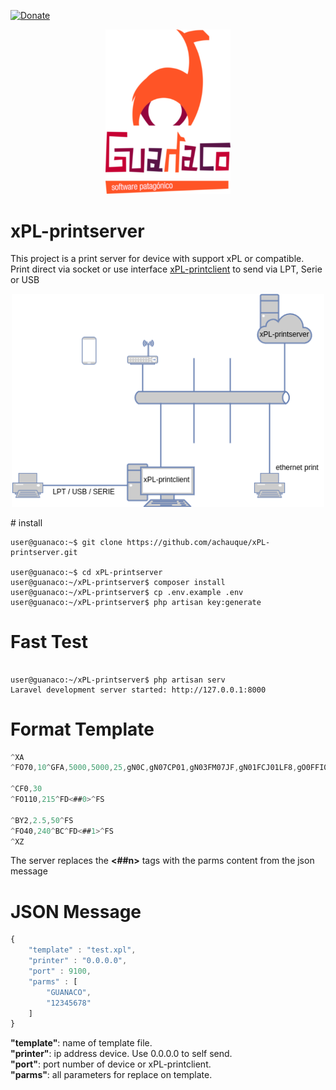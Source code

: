 [![Donate](https://img.shields.io/badge/Donate-PayPal-green.svg)](https://www.paypal.com/cgi-bin/webscr?cmd=_s-xclick&hosted_button_id=PQVMD5AQAPM48&source=url)

<p align="center"><img src="https://raw.githubusercontent.com/achauque/xPL-printserver/master/public/imgs/logo.png" width="200"></p>

# xPL-printserver

This project is a print server for device with support xPL or compatible.\
Print direct via socket or use interface [xPL-printclient](https://github.com/achauque/xPL-client) to send via LPT, Serie or USB
<p align="center"><img src="https://raw.githubusercontent.com/achauque/xPL-printserver/master/public/imgs/diagram.png" width="500"></p>
# install

```console
user@guanaco:~$ git clone https://github.com/achauque/xPL-printserver.git

user@guanaco:~$ cd xPL-printserver
user@guanaco:~/xPL-printserver$ composer install
user@guanaco:~/xPL-printserver$ cp .env.example .env
user@guanaco:~/xPL-printserver$ php artisan key:generate
```


# Fast Test

```console

user@guanaco:~/xPL-printserver$ php artisan serv
Laravel development server started: http://127.0.0.1:8000

```

# Format Template

```js
^XA
^FO70,10^GFA,5000,5000,25,gN0C,gN07CP01,gN03FM07JF,gN01FCJ01LF8,gO0FFI03MFC,gO07F801NFE,gO03FC0PF,gO03FF3PF8,gO01SFC,gP0SFE,gP07SF,gP07SF8,gP03SFC,gP01SFE,gQ0TF,:gQ07SF,:gQ03SF,gQ01SF,:gR0SF,gR0QFC,gR07NF,gR07LFC,gR03KF8,gR03JFC,gR01JF,:gR01JF8,gS0JF8,gS0JFC,gS07IFC,gS07IFE,:gS03JF,::gS03JF8,gS01JF8,gS01JFC,:gT0JFE,::gT0KF,:gT07JF8,::gT07JFC,::gT03JFE,:::gT03KF,::gT03KF8,:::gT03KFC,:::gT03KFE,::::gT03LF,::::gT03LF8,gH01FP03LF8,g01KF8M03LF8,Y01MFCL07LF8,Y0OFCK07LF8,X03PF8J07LF8,W01QFEJ07LF8,W07RF8I07LFC,W0TFI07LFC,V03TF800MFC,V07TFE00MFC,U01VF80MFC,U03VFC0MFC,U0XF0MFC,T01XFDMFC,T03gLFC,T0gMFC,S01gMFE,S03gMFE,S07gMFE,S0gNFE,R01gNFE,R03gNFE,R07gNFE,R0gOFE,Q01gOFE,Q03gOFE,Q07gOFE,Q0gPFE,P01gPFE,P03gPFE,P07gPFE,P0gQFE,O01gQFE,O03gQFE,O07gQFE,O0gRFE,N01gRFE,N03gRFE,:N07gRFE,N0gSFE,M01gSFE,:M03gSFC,M07gSFC,:M0gTFC,L01gTFC,:L03gTFC,:L07gTFC,:L0gUF8,:K01gUF8,::K03gUF8,:K03gUF,K07BgTF,:K077gTF,K077RFJ01WF,K0E7PFEM0UFE,K0E7PFN01TFE,K0CPFCO07SFE,K0COFEQ0SFE,K08OF8Q07RFE,K08OFR01RFC,K01NFES07QFC,K01NFCS03QFC,K01NFCT0QFC,K01NF8T07PF8,K01NF8T03PF8,K03NFV0PF8,:K03NFV07OF,K03MFEV07OF,:K03MFEV03NFE,K07MFCV03NFE,:K07MFCV03NFC,K07MFCV01NFC,:K07MFCV01NF8,::K07MFCV01NF,::K07MFCV01MFE,::K07MFCV03MFC,K07IFBIFCV03MFC,K07IF9IFCV03MF8,K07IF1IFCV03MF8,K07IF0IFEV07FFDJF8,K07IF07FFEV07FFDJF,K07FFE07FFEV0IF9JF,K07FFE03IFV0IF8IFE,K07FFE01IFU01IF0IFE,K07FFE01IFU01IF0IFC,K07FFE00IF8T03FFE0IFC,K07FFC007FF8T03FFC0IF8,K07FFC007FFCT07FFC07FF8,K07FFC003FFCT0IF807FF,K07FFC001FFES01IF007FF,K07FFC001IFS01IF007FE,K07FFCI0IFS03FFE007FE,K07FFCI07FF8R07FFC007FC,K03FFCI03FFCR0IF8007FC,K03FFCI03FFEQ01IFI07F8,K03FFCI01FFEQ03FFEI07F8,K03FFCJ0IFQ07FFCI07F,K03FFCJ07FF8P0IF8I07F,K03FFCJ03FFCO03IFJ07E,K01FFCJ03IFO07FFEJ07C,^FS

^CF0,30
^FO110,215^FD<##0>^FS

^BY2,2.5,50^FS
^FO40,240^BC^FD<##1>^FS
^XZ
```
The server replaces the <strong><##n></strong> tags with the parms content from the json message


# JSON Message

```js
{
    "template" : "test.xpl",
    "printer" : "0.0.0.0",
    "port" : 9100,
    "parms" : [
        "GUANACO",
        "12345678"
    ]
}
```
<strong>"template"</strong>: name of template file.\
<strong>"printer"</strong>: ip address device. Use 0.0.0.0 to self send.\
<strong>"port"</strong>: port number of device or xPL-printclient.\
<strong>"parms"</strong>: all parameters for replace on template.